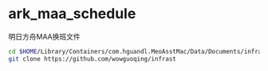 # ark_maa_schedule
明日方舟MAA换班文件
```sh
cd $HOME/Library/Containers/com.hguandl.MeoAsstMac/Data/Documents/infrast
git clone https://github.com/wowguoqing/infrast
